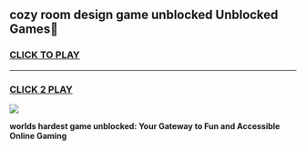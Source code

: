 
## cozy room design game unblocked Unblocked Games👋
<h3>
<a href="https://premium.freeplayer.one?title=cozy_room_design_game_unblocked&ref=16F">CLICK TO PLAY</a></h3>
<hr>

<h3>
<a href="https://premium.freeplayer.one?title=cozy_room_design_game_unblocked&ref=16F">CLICK 2 PLAY</a>
  
</h3>

<a href="https://premium.freeplayer.one?title=cozy_room_design_game_unblocked&ref=16F/"><img src="https://clearcache.store/games.png"></a>


**worlds hardest game unblocked: Your Gateway to Fun and Accessible Online Gaming**
